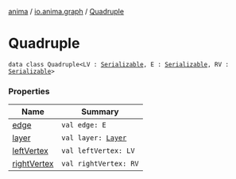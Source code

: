 [anima](../../index.md) / [io.anima.graph](../index.md) / [Quadruple](./index.md)

# Quadruple

`data class Quadruple<LV : `[`Serializable`](https://docs.oracle.com/javase/6/docs/api/java/io/Serializable.html)`, E : `[`Serializable`](https://docs.oracle.com/javase/6/docs/api/java/io/Serializable.html)`, RV : `[`Serializable`](https://docs.oracle.com/javase/6/docs/api/java/io/Serializable.html)`>`

### Properties

| Name | Summary |
|---|---|
| [edge](edge.md) | `val edge: E` |
| [layer](layer.md) | `val layer: `[`Layer`](../-layer/index.md) |
| [leftVertex](left-vertex.md) | `val leftVertex: LV` |
| [rightVertex](right-vertex.md) | `val rightVertex: RV` |

